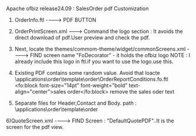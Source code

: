 Apache ofbiz release24.09 : SalesOrder pdf Customization

1) OrderInfo.ftl ----> PDF BUTTON
2) OrderPrintScreen.xml ---> Command the logo section : It avoids the direct download of pdf.User preview and check the pdf.
3) Next,
   locate the themes/commom-theme/widget/commonScreens.xml ----> FIND screen name "FoDecorator" - it holds the ofbiz logo 
NOTE : I already include this logo in ftl.if you want to use the logo.use this.

4) Existing PDF contains some random value. Avoid that loacte \applications\order\template\order\OrderReportConditions.fo.ftl
   <fo:block font-size="14pt" font-weight="bold" text-align="center">sales order</fo:block>   remove the sales oder text

5) Separate files for Header,Contact and Body. path : \applications\order\template\order
   
6)QuoteScreen.xml ----> FIND Screen : "DefaultQuotePDF"..It is the screen for the pdf view.
